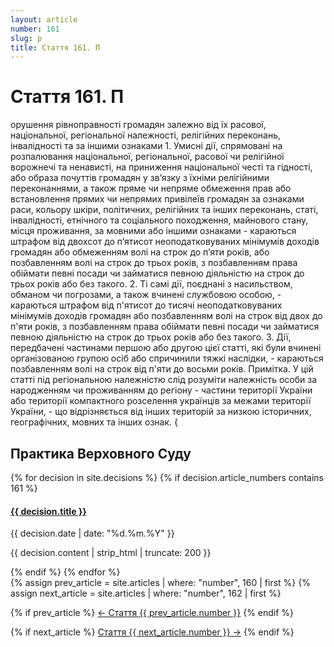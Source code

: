 ```yaml
---
layout: article
number: 161
slug: p
title: Стаття 161. П
---
```


# Стаття 161. П

орушення рівноправності громадян залежно від їх расової, національної, регіональної належності, релігійних переконань, інвалідності та за іншими ознаками 1. Умисні дії, спрямовані на розпалювання національної, регіональної, расової чи релігійної ворожнечі та ненависті, на приниження національної честі та гідності, або образа почуттів громадян у зв’язку з їхніми релігійними переконаннями, а також пряме чи непряме обмеження прав або встановлення прямих чи непрямих привілеїв громадян за ознаками раси, кольору шкіри, політичних, релігійних та інших переконань, статі, інвалідності, етнічного та соціального походження, майнового стану, місця проживання, за мовними або іншими ознаками - караються штрафом від двохсот до п’ятисот неоподатковуваних мінімумів доходів громадян або обмеженням волі на строк до п’яти років, або позбавленням волі на строк до трьох років, з позбавленням права обіймати певні посади чи займатися певною діяльністю на строк до трьох років або без такого. 2. Ті самі дії, поєднані з насильством, обманом чи погрозами, а також вчинені службовою особою, - караються штрафом від п'ятисот до тисячі неоподатковуваних мінімумів доходів громадян або позбавленням волі на строк від двох до п'яти років, з позбавленням права обіймати певні посади чи займатися певною діяльністю на строк до трьох років або без такого. 3. Дії, передбачені частинами першою або другою цієї статті, які були вчинені організованою групою осіб або спричинили тяжкі наслідки, - караються позбавленням волі на строк від п'яти до восьми років. Примітка. У цій статті під регіональною належністю слід розуміти належність особи за народженням чи проживанням до регіону - частини території України або території компактного розселення українців за межами території України, - що відрізняється від інших територій за низкою історичних, географічних, мовних та інших ознак. {

## Практика Верховного Суду

<div class="decisions-container">
{% for decision in site.decisions %}
  {% if decision.article_numbers contains 161 %}
    <div class="decision-item">
      <h4><a href="{{ decision.url }}">{{ decision.title }}</a></h4>
      <p class="decision-date">{{ decision.date | date: "%d.%m.%Y" }}</p>
      <p class="decision-excerpt">{{ decision.content | strip_html | truncate: 200 }}</p>
    </div>
  {% endif %}
{% endfor %}
</div>

<div class="article-navigation">
  {% assign prev_article = site.articles | where: "number", 160 | first %}
  {% assign next_article = site.articles | where: "number", 162 | first %}
  
  {% if prev_article %}
    <a href="{{ prev_article.url }}" class="prev-article">← Стаття {{ prev_article.number }}</a>
  {% endif %}
  
  {% if next_article %}
    <a href="{{ next_article.url }}" class="next-article">Стаття {{ next_article.number }} →</a>
  {% endif %}
</div>
